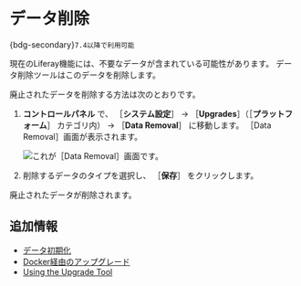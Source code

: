 # データ削除

{bdg-secondary}`7.4以降で利用可能`

現在のLiferay機能には、不要なデータが含まれている可能性があります。 データ削除ツールはこのデータを削除します。

廃止されたデータを削除する方法は次のとおりです。

1. **コントロールパネル** で、 ［**システム設定**］ &rarr; ［**Upgrades**］（［**プラットフォーム**］ カテゴリ内） &rarr; ［**Data Removal**］ に移動します。 ［Data Removal］画面が表示されます。

    ![これが［Data Removal］画面です。](./data-removal/images/01.png)

1. 削除するデータのタイプを選択し、 ［**保存**］ をクリックします。

廃止されたデータが削除されます。

## 追加情報

* [データ初期化](./data-cleanup.md)
* [Docker経由のアップグレード](../upgrade-basics/upgrading-via-docker.md)
* [Using the Upgrade Tool](../upgrade-basics/using-the-database-upgrade-tool.md)
